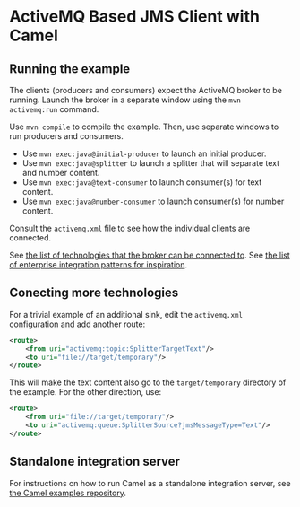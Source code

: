 # ActiveMQ Based JMS Client with Camel

## Running the example

The clients (producers and consumers) expect the ActiveMQ broker to be running.
Launch the broker in a separate window using the `mvn activemq:run` command.

Use `mvn compile` to compile the example.
Then, use separate windows to run producers and consumers.

- Use `mvn exec:java@initial-producer` to launch an initial producer.
- Use `mvn exec:java@splitter` to launch a splitter that will separate text and number content.
- Use `mvn exec:java@text-consumer` to launch consumer(s) for text content.
- Use `mvn exec:java@number-consumer` to launch consumer(s) for number content.

Consult the `activemq.xml` file to see how the individual clients are connected.

See [the list of technologies that the broker can be connected to](https://camel.apache.org/components/latest/index.html).
See [the list of enterprise integration patterns for inspiration](https://camel.apache.org/components/latest/eips/enterprise-integration-patterns.html).

## Conecting more technologies

For a trivial example of an additional sink, edit the `activemq.xml` configuration and add another route:

```xml
<route>
    <from uri="activemq:topic:SplitterTargetText"/>
    <to uri="file://target/temporary"/>
</route>
```

This will make the text content also go to the `target/temporary` directory of the example. For the other direction, use:

```xml
<route>
    <from uri="file://target/temporary"/>
    <to uri="activemq:queue:SplitterSource?jmsMessageType=Text"/>
</route>
```

## Standalone integration server

For instructions on how to run Camel as a standalone integration server,
see [the Camel examples repository](https://github.com/apache/camel-examples).
